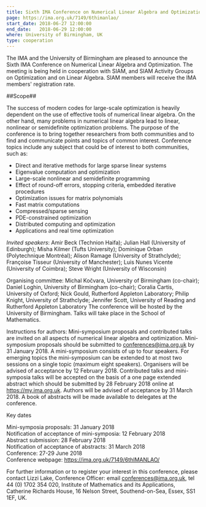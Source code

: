 ```yaml
---
title: Sixth IMA Conference on Numerical Linear Algebra and Optimization
page: https://ima.org.uk/7149/6thimanlao/
start_date: 2018-06-27 12:00:00
end_date:   2018-06-29 12:00:00
where: University of Birmingham, UK
type: cooperation
---
```


The IMA and the University of Birmingham are pleased to announce the Sixth IMA Conference on Numerical Linear Algebra and Optimization. The meeting is being held in cooperation with SIAM, and SIAM Activity Groups on Optimization and on Linear Algebra. SIAM members will receive the IMA members' registration rate.

##Scope##

The success of modern codes for large-scale optimization is heavily dependent on the use of effective tools of numerical linear algebra. On the other hand, many problems in numerical linear algebra lead to linear, nonlinear or semidefinite optimization problems. The purpose of the conference is to bring together researchers from both communities and to find and communicate points and topics of common interest.
Conference topics include any subject that could be of interest to both communities, such as:  

- Direct and iterative methods for large sparse linear systems  
- Eigenvalue computation and optimization  
- Large-scale nonlinear and semidefinite programming  
- Effect of round-off errors, stopping criteria, embedded iterative procedures  
- Optimization issues for matrix polynomials  
- Fast matrix computations  
- Compressed/sparse sensing  
- PDE-constrained optimization  
- Distributed computing and optimization  
- Applications and real time optimization  

*Invited speakers*: Amir Beck (Technion Haifa); Julian Hall (University of Edinburgh); Misha Kilmer (Tufts University); Dominique Orban (Polytechnique Montr&eacute;al); Alison Ramage (University of Strathclyde); Fran&ccedil;oise Tisseur (University of Manchester); Luis Nunes Vicente (University of Coimbra); Steve Wright (University of Wisconsin)

Organising committee: Michal Ko&ccaron;vara, University of Birmingham (co-chair); Daniel Loghin, University of Birmingham (co-chair); Coralia Cartis, University of Oxford; Nick Gould, Rutherford Appleton Laboratory; Philip Knight, University of Strathclyde; Jennifer Scott, University of Reading and Rutherford Appleton Laboratory
The conference will be hosted by the University of Birmingham. Talks will take place in the School of Mathematics.

Instructions for authors: Mini-symposium proposals and contributed talks are invited on all aspects of numerical linear algebra and optimization. Mini-symposium proposals should be submitted to conferences@ima.org.uk by 31 January 2018. A mini-symposium consists of up to four speakers. For emerging topics the mini-symposium can be extended to at most two sessions on a single topic (maximum eight speakers). Organisers will be advised of acceptance by 12 February 2018. Contributed talks and mini-symposia talks will be accepted on the basis of a one page extended abstract which should be submitted by 28 February 2018 online at https://my.ima.org.uk. Authors will be advised of acceptance by 31 March 2018. A book of abstracts will be made available to delegates at the conference.

Key dates  

Mini-symposia proposals: 31 January 2018  
Notification of acceptance of mini-symposia: 12 February 2018  
Abstract submission: 28 February 2018  
Notification of acceptance of abstracts: 31 March 2018  
Conference: 27-29 June 2018  
Conference webpage: <https://ima.org.uk/7149/6thIMANLAO/>  

For further information or to register your interest in this conference, please contact Lizzi Lake, Conference Officer: email <conferences@ima.org.uk>, tel 44 (0) 1702 354 020, Institute of Mathematics and its Applications, Catherine Richards House, 16 Nelson Street, Southend-on-Sea, Essex, SS1 1EF, UK.
